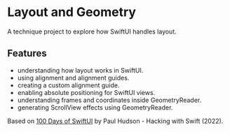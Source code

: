 # Layout and Geometry

A technique project to explore how SwiftUI handles layout.

<!-- <p align="center">
    <img src="screenshot.png" style="max-width:100%;">
</p> -->

## Features

- understanding how layout works in SwiftUI.
- using alignment and alignment guides.
- creating a custom alignment guide.
- enabling absolute positioning for SwiftUI views.
- understanding frames and coordinates inside GeometryReader.
- generating ScrollView effects using GeometryReader.

Based on [100 Days of SwiftUI](https://www.hackingwithswift.com/100/swiftui) by Paul Hudson - Hacking with Swift (2022).

